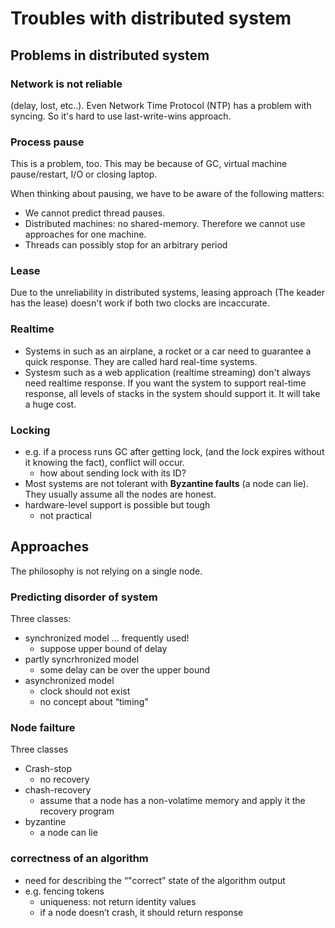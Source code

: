 Troubles with distributed system
==============

## Problems in distributed system

### Network is not reliable
(delay, lost, etc..). Even Network Time Protocol (NTP) has a problem with syncing. So it's hard to use last-write-wins approach.

### Process pause
This is a problem, too. This may be because of GC, virtual machine pause/restart, I/O or closing laptop.

When thinking about pausing, we have to be aware of the following matters:
- We cannot predict thread pauses.
- Distributed machines: no shared-memory. Therefore we cannot use approaches for one machine.
- Threads can possibly stop for an arbitrary period

### Lease
Due to the unreliability in distributed systems, leasing approach (The keader has the lease) doesn't work if both two clocks are incaccurate.

### Realtime
- Systems in such as an airplane, a rocket or a car need to guarantee a quick response. They are called hard real-time systems.
- Systesm such as a web application (realtime streaming) don't always need realtime response.  If you want the system to support real-time response, all levels of stacks in the system should support it. It will take a huge cost.

### Locking
- e.g. if a process runs GC after getting lock, (and the lock expires without it knowing the fact), conflict will occur.
    - how about sending lock with its ID?
- Most systems are not tolerant with **Byzantine faults** (a node can lie). They usually assume all the nodes are honest.
- hardware-level support is possible but tough
    - not practical


## Approaches

The philosophy is not relying on a single node.

### Predicting disorder of system
Three classes:
* synchronized model … frequently used!
    * suppose upper bound of delay
* partly syncrhronized model
    * some delay can be over the upper bound
* asynchronized model
    * clock should not exist
    * no concept about “timing"

### Node failture
Three classes
* Crash-stop
    * no recovery
* chash-recovery
    * assume that a node has a non-volatime memory and apply it the recovery program
* byzantine
    * a node can lie

### correctness of an algorithm
* need for describing the “"correct” state of the algorithm output
* e.g. fencing tokens
    * uniqueness: not return identity values
    * if a node doesn’t crash, it should return response

